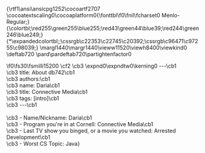 {\rtf1\ansi\ansicpg1252\cocoartf2707
\cocoatextscaling0\cocoaplatform0{\fonttbl\f0\fnil\fcharset0 Menlo-Regular;}
{\colortbl;\red255\green255\blue255;\red43\green44\blue39;\red244\green246\blue249;}
{\*\expandedcolortbl;;\cssrgb\c22353\c22745\c20392;\cssrgb\c96471\c97255\c98039;}
\margl1440\margr1440\vieww11520\viewh8400\viewkind0
\deftab720
\pard\pardeftab720\partightenfactor0

\f0\fs30\fsmilli15200 \cf2 \cb3 \expnd0\expndtw0\kerning0
---\cb1 \
\cb3 title: About db742\cb1 \
\cb3 authors:\cb1 \
\cb3   name: Daria\cb1 \
\cb3   title: Connective Media\cb1 \
\cb3 tags: [intro]\cb1 \
\cb3 ---\cb1 \
\
\cb3 - Name/Nickname: Daria\cb1 \
\cb3 - Program you're in at Cornell: Connective Media\cb1 \
\cb3 - Last TV show you binged, or a movie you watched: Arrested Development\cb1 \
\cb3 - Worst CS Topic: Java}
